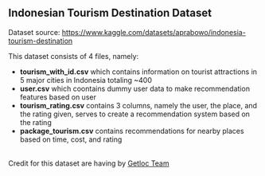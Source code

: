 <h2>Indonesian Tourism Destination Dataset</h2>

Dataset source: https://www.kaggle.com/datasets/aprabowo/indonesia-tourism-destination

This dataset consists of 4 files, namely:
- **tourism_with_id.csv** which contains information on tourist attractions in 5 major cities in Indonesia totaling ~400
- **user.csv** which coontains dummy user data to make recommendation features based on user
- **tourism_rating.csv** contains 3 columns, namely the user, the place, and the rating given, serves to create a recommendation system based on the rating
- **package_tourism.csv** contains recommendations for nearby places based on time, cost, and rating
<br/>
Credit for this dataset are having by <ins>Getloc Team</ins>
